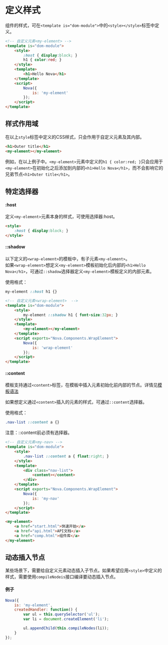 # 定义样式

组件的样式，可在`<template is="dom-module">`中的`<style></style>`标签中定义。

```html
<!-- 自定义元素<my-element> -->
<template is="dom-module">
    <style>
        :host { display:block; }
        h1 { color:red; }
    </style>
    <template>
        <h1>Hello Nova</h1>
    </template>
    <script>
        Nova({
            is: 'my-element'
        });
    </script>
</template>
```

## 样式作用域

在以上`style`标签中定义的CSS样式，只会作用于自定义元素及其内部。

```html
<h1>Outer title</h1>
<my-element></my-element>
```

例如，在以上例子中。`<my-element>`元素中定义的`h1 { color:red; }`只会应用于`<my-element>`在初始化之后添加到内部的`<h1>Hello Nova</h1>`，而不会影响它的兄弟节点`<h1>Outer title</h1>`。

## 特定选择器

#### :host

定义`<my-element>`元素本身的样式，可使用选择器:host。
```html
<style>
    :host { display:block; }
</style>
```

#### ::shadow

以下定义的`<wrap-element>`的模板中，有子元素`<my-element>`。  
如果`<wrap-element>`想定义`<my-element>`模板初始化后内部的`<h1>Hello Nova</h1>`，可通过`::shadow`选择器定义`<my-element>`模板定义的内部元素。

使用格式：
```css
my-element ::host h1 {}
```

```html
<!-- 自定义元素<wrap-element>  -->
<template is="dom-module">
    <style>
        my-element ::shadow h1 { font-size:32px; }
    </style>
    <template>
        <my-element></my-element>
    </template>
    <script exports="Nova.Components.WrapElement">
        Nova({
            is: 'wrap-element'
        });
    </script>
</template>
```

#### ::content

模板支持通过`<content>`标签，在模板中插入元素初始化前内部的节点。详情见[模板语法](doc.html#doc=data_binding)

如果想定义通过`<content>`插入的元素的样式，可通过`::content`选择器。  

使用格式：
```css
.nav-list ::content a {}
```
注意：::content前必须有选择器。

```html
<!-- 自定义元素<my-nav> -->
<template is="dom-module">
    <style>
        .nav-list ::content a { float:right; }
    </style>
    <template>
        <div class="nav-list">
            <content></content>
        </div>
    </template>
    <script exports="Nova.Components.WrapElement">
        Nova({
            is: 'my-nav'
        });
    </script>
</template>

<my-element>
    <a href="start.html">快速开始</a>
    <a href="api.html">API文档</a>
    <a href="comp.html">组件库</a>
</my-element>
```

## 动态插入节点

某些场景下，需要给自定义元素动态插入子节点。如果希望应用`<style>`中定义的样式，需要使用`compileNodeis`接口编译要动态插入节点。
#### 例子
```js
Nova({
    is: 'my-element',
    createdHandler: function() {
        var ul = this.querySelector('ul');
        var li = document.createElement('li');

        ul.appendChild(this.compileNodes(li));
    }
});
```
